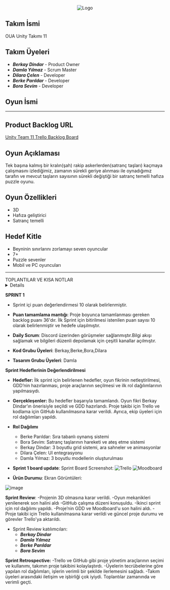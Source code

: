 <p align="center">
  <img src="https://github.com/Berkay97d/OUA_Bootcamp_Group11/assets/94765038/16637ebc-e370-426c-b7bb-5e790c75a110" alt="Logo">
</p>

## Takım İsmi
OUA Unity Takımı 11

## Takım Üyeleri
- ***Berkay Dindar*** - Product Owner
- ***Damla Yılmaz*** - Scrum Master
- ***Dilara Çelen*** - Developer
- ***Berke Parıldar*** - Developer
- ***Bora Sevim*** - Developer

## Oyun İsmi
------------

## Product Backlog URL
[ Unity Team 11 Trello Backlog Board](https://trello.com/b/sZwjzSeZ/%C3%A7ali%C5%9Fma-alani)

## Oyun Açıklaması
Tek başına kalmış bir kralın(şah) rakip askerlerden(satranç taşları)
kaçmaya çalışmasını izlediğimiz, zamanın sürekli geriye alınması ile
oynadığımız tarafın ve mevcut taşların sayısının sürekli değiştiği bir
satranç temelli hafıza puzzle oyunu.

## Oyun Özellikleri
- 3D
- Hafıza geliştirici
- Satranç temelli 


## Hedef Kitle
- Beyninin sınırlarını zorlamayı seven oyuncular
- 7+
- Puzzle sevenler
- Mobil ve PC oyuncuları

-----------------------------------------------------------------------------------------------------------------------------------------
<summary>TOPLANTILAR VE KISA NOTLAR</summary>
<details>
 
  
<details>
  <summary>TOPLANTI 1</summary>
## **TOPLANTI 1 (22.06)**
- Eksiksiz katılım ile toplanıldı.
- Ekip üyelerinin tanışması gerçekleşti.
- Üyelerin tecrübeleri doğrultusunda rol dağılımının yapılması yapıldı.
- Github reposu açıldı
- Bir sonraki toplantı günü belirlendi.
- Toplantıya herkesin 1 adet oyun fikri ile gelmesi kararlaştırıldı.
</details>
<details>
  <summary>TOPLANTI 2</summary>

## **TOPLANTI 2 (29.06)**
- Eksiksiz katılım ile toplanıldı.
- Oyun fikirleri tartışıldı
- Berkay Dindar'ın oyun fikri oy birliği ile kabul edildi.
- GDD'nin hazırlanıp herkes tarafından okunması için gerekli tarihler belirlendi.
- Bir Sonraki toplantı tarihi belirlendi.
- Bir sonraki toplantıya herkesin GDD'ye hakim olarak ve oyunla ilgili yeni fikirler ile gelmesi istendi.
- Dilara Çelen bir sonraki toplantıya katılamayabileceğini belirtti.
### OYUN FİKİRLERİ
- Berke Parıldar
Farm oyunu
Npc'ler var 
Ürünleri satabileceğimiz, alabileceğimiz pazar var
ürünler ekiliyor belli bir süre içerisinde ürünler çıkıyor
Görev sistemi var
görevler yapılmadıkça olumsuz etkileri olacak

- Dilara Çelen
Sıra tabanlı dövüş sistemi
Ronin-efendisinin intikamını almaya çalışıyor

- Damla Yılmaz
Deniz temalı part oyunu
içerisinde farklı harita ve mini gameler var 
karakter ve gemi özelleştirmeleri
local 

- Bora Sevim
Hikayeli bir oyun 
Dikdörtgenlerden oluşan haritada ilerleme
her kare içerisinde karakter özelliklerini test eden görevler var
başarı durumuna göre yetenek güçlendirme veya zayıflatma var
oyun sonu boss fight

- Berkay Dindar
Satranç puzzle ( hikayeli)
Hamle sayacı , Süre sayacı
Strateji 
Her iterasyonda da yapılacak hamleler oyuncu tarafından belirlenecek

    
</details>

<details>
  <summary>TOPLANTI 3</summary>

## **TOPLANTI 3 (04.07)**


- Dilara Çelen harici eksiksiz toplandı.
- Projenin 3D olması kararlaştırıldı.
- Oyun mekaniklerinde ufak çaplı değişikliklere gidildi.
- Github çalışma düzeni konuşuldu.
- ikinci Sprint için rol dağılımı yapıldı.
- Proje'nin GDD ve Moodboard'u son halini aldı.
- Proje takibi için trello uygulamasının kullanılmasına karar verildi ve güncel proje durumu ve görevler trelloya aktarıldı


</details>
  
</details>

**SPRINT 1**

- Sprint içi puan değerlendirmesi 10 olarak belirlenmiştir.
- **Puan tamamlama mantığı**: Proje boyunca tamamlanması gereken backlog puanı 36'dır. İlk Sprint için bitirilmesi istenilen puan sayısı 10 olarak belirlenmiştir ve hedefe ulaşılmıştır.
- **Daily Scrum**: Discord üzerinden görüşmeler sağlanmıştır.Bilgi akışı sağlamak ve bilgileri düzenli depolamak için çeşitli kanallar açılmıştır.
  
- **Kod Grubu Üyeleri**: Berkay,Berke,Bora,Dilara
- **Tasarım Grubu Üyeleri**: Damla
  
**Sprint Hedeflerinin Değerlendirilmesi**

 - **Hedefler:** İlk sprint için belirlenen hedefler, oyun fikrinin netleştirilmesi, GDD’nin hazırlanması, proje araçlarının seçilmesi ve ilk rol dağılımlarının yapılmasıydı.
 - **Gerçekleşenler:** Bu hedefler başarıyla tamamlandı. Oyun fikri Berkay Dindar’ın önerisiyle seçildi ve GDD hazırlandı. Proje takibi için Trello ve kodlama için GitHub kullanılmasına karar verildi. Ayrıca, ekip üyeleri için rol dağılımları yapıldı.
 - **Rol Dağılımı**
    - Berke Parıldar: Sıra tabanlı oynanış sistemi
    - Bora Sevim: Satranç taşlarının hareketi ve ateş etme sistemi
    - Berkay Dindar: 3 boyutlu grid sistemi, ara sahneler ve animasyonlar
    - Dilara Çelen: UI entegrasyonu
    - Damla Yılmaz: 3 boyutlu modellerin oluşturulması
      
- **Sprint 1 board update**: Sprint Board Screenshot: 
![Trello](https://github.com/Berkay97d/OUA_Bootcamp_Group11/assets/94765038/693b4167-75a2-4a4b-9be4-46a30d05a555)
![Moodboard](https://github.com/Berkay97d/OUA_Bootcamp_Group11/assets/94765038/d9dc3e6e-fc88-462a-a07a-e4a354bf77e4)

- **Ürün Durumu**: Ekran Görüntüleri:
  
![image](https://github.com/Berkay97d/OUA_Bootcamp_Group11/assets/94765038/0ebb2420-128c-4651-9830-c1ff46a2b3e6)

  **Sprint Review**:
  -Projenin 3D olmasına karar verildi.
  -Oyun mekanikleri yenilenerek son halini aldı
  -GitHub çalışma düzeni konuşuldu.
  -İkinci sprint için rol dağılımı yapıldı.
  -Proje’nin GDD ve Moodboard'u son halini aldı.
  -Proje takibi için Trello kullanılmasına karar verildi ve güncel proje durumu ve görevler Trello'ya aktarıldı.
  - Sprint Review katılımcıları:
    - ***Berkay Dindar*** 
    - ***Damla Yılmaz*** 
    - ***Berke Parıldar*** 
    - ***Bora Sevim*** 


  **Sprint Retrospective:**
  -Trello ve GitHub gibi proje yönetim araçlarının seçimi ve kullanımı, takımın proje takibini kolaylaştırdı.
  -Üyelerin tecrübelerine göre yapılan rol dağılımları, işlerin verimli bir şekilde ilerlemesini sağladı.
  -Takım üyeleri arasındaki iletişim ve işbirliği çok iyiydi. Toplantılar zamanında ve verimli geçti.
  




